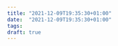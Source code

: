 ```yaml
---
title: "2021-12-09T19:35:30+01:00"
date:  "2021-12-09T19:35:30+01:00"
tags:
draft: true
---
```


[](https://aeon.co/essays/how-we-came-to-depend-on-the-week-despite-its-artificiality)